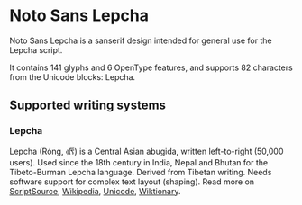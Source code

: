 
# Noto Sans Lepcha

Noto Sans Lepcha is a sanserif design intended for general use for the Lepcha script.

It contains 141 glyphs and 6 OpenType features, and supports 82 characters from the Unicode blocks: Lepcha.


## Supported writing systems


### Lepcha

Lepcha (Róng, ᰛᰩᰴ‎) is a Central Asian abugida, written left-to-right (50,000 users). Used since the 18th century in India, Nepal and Bhutan for the Tibeto-Burman Lepcha language. Derived from Tibetan writing. Needs software support for complex text layout (shaping). Read more on [ScriptSource](https://scriptsource.org/scr/Lepc), [Wikipedia](https://en.wikipedia.org/wiki/ISO_15924:Lepc), [Unicode](https://www.unicode.org/versions/Unicode13.0.0/ch13.pdf#G27253), [Wiktionary](https://en.wiktionary.org/wiki/Category:Lepcha_script).

